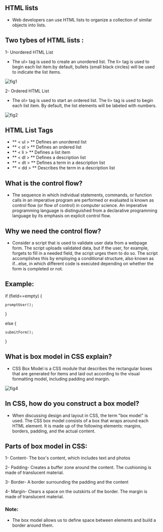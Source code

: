 ## HTML lists
* Web developers can use HTML lists to organize a collection of similar objects into lists.

## Two tybes of HTML lists :
1- Unordered HTML List
* The ul> tag is used to create an unordered list. The li> tag is used to begin each list item.by default, bullets (small black circles) will be used to indicate the list items.

![fig1](https://www.codingtag.com/bloguploads/1597892249.png)

2- Ordered HTML List
* The ol> tag is used to start an ordered list. The li> tag is used to begin each list item.
By default, the list elements will be labeled with numbers.

![fig2](https://codescracker.com/html/images/html-ordered-lists.jpg)

## HTML List Tags

* ** < ul > ** Defines an unordered list
* ** < ol >	** Defines an ordered list
* ** < li > ** Defines a list item
* ** < dl >	** Defines a description list
* ** < dt > ** Defines a term in a description list
* ** < dd > ** Describes the term in a description list

## What is the control flow?
* The sequence in which individual statements, commands, or function calls in an imperative program are performed or evaluated is known as control flow (or flow of control) in computer science. An imperative programming language is distinguished from a declarative programming language by its emphasis on explicit control flow.

## Why we need the control flow?
* Consider a script that is used to validate user data from a webpage form. The script uploads validated data, but if the user, for example, forgets to fill in a needed field, the script urges them to do so. The script accomplishes this by employing a conditional structure, also known as if...else, in which different code is executed depending on whether the form is completed or not.

## Example:
if (field==empty) {

    promptUser();  
} 

else {
  
    submitForm();
}


## What is box model in CSS explain?
* CSS Box Model is a CSS module that describes the rectangular boxes that are generated for items and laid out according to the visual formatting model, including padding and margin.

![fig4](https://codinglead.github.io/images/box-model.png)

## In CSS, how do you construct a box model?
* When discussing design and layout in CSS, the term "box model" is used. The CSS box model consists of a box that wraps around each HTML element. It is made up of the following elements: margins, borders, padding, and the actual content.

## Parts of box model in CSS:

1- Content- The box's content, which includes text and photos

2- Padding- Creates a buffer zone around the content. The cushioning is made of translucent material.

3- Border- A border surrounding the padding and the content

4- Margin- Clears a space on the outskirts of the border. The margin is made of translucent material.

### Note: 
* The box model allows us to define space between elements and build a border around them.


